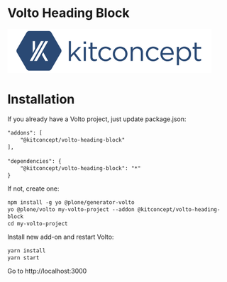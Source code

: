 # Volto Heading Block

![kitconcept GmbH](https://raw.githubusercontent.com/kitconcept/volto-form-builder/master/kitconcept.png)

# Installation

If you already have a Volto project, just update package.json:

````
"addons": [
    "@kitconcept/volto-heading-block"
],

"dependencies": {
    "@kitconcept/volto-heading-block": "*"
}
````

If not, create one:

````
npm install -g yo @plone/generator-volto
yo @plone/volto my-volto-project --addon @kitconcept/volto-heading-block
cd my-volto-project
````

Install new add-on and restart Volto:

````
yarn install
yarn start
````

Go to http://localhost:3000

